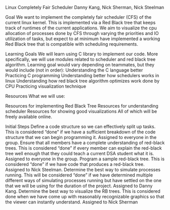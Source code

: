 Linux Completely Fair Scheduler
Danny Kang, Nick Sherman, Nick Steelman

Goal
We want to implement the completely fair scheduler (CFS) of the current linux kernel. This is implemented via a Red Black tree that keeps track of runtimes of the current applications. We aim to visualize the cpu allocation of processes done by CFS through varying the priorities and IO utilization of tasks, but expect to at minimum have implemented a working Red Black tree that is compatible with scheduling requirements.

Learning Goals
We will learn using C library to implement our code. More specifically, we will use modules related to scheduler and red black tree algorithm. Learning goal would vary depending on teammates, but they would include (not in order): Understanding the C language better Practicing C programming Understanding better how schedulers works in linux Understanding how red black tree algorithm optimizes work done by CPU Practicing visualization technique

Resources
What we will use:

Resources for implementing Red Black Tree
Resources for understanding scheduler
Resources for showing good visualizations
All of which will be freely available online.

Initial Steps
Define a code structure so we can effectively split up tasks. This is considered “done” if we have a sufficient breakdown of the code structure that we can begin programming it. Assigned to everyone in the group.
Ensure that all members have a complete understanding of red-black trees. This is considered “done” if every member can explain the red-black tree well enough that they could teach a current DSA student what it is. Assigned to everyone in the group.
Program a sample red-black tree. This is considered “done” if we have code that produces a red-black tree. Assigned to Nick Steelman.
Determine the best way to simulate processes running. This will be considered “done” if we have determined multiple different ways of simulating processes running but have settled on the one that we will be using for the duration of the project. Assigned to Danny Kang.
Determine the best way to visualize the RB trees. This is considered done when we have come up with reasonably recognizable graphics so that the viewer can instantly understand. Assigned to Nick Sherman
